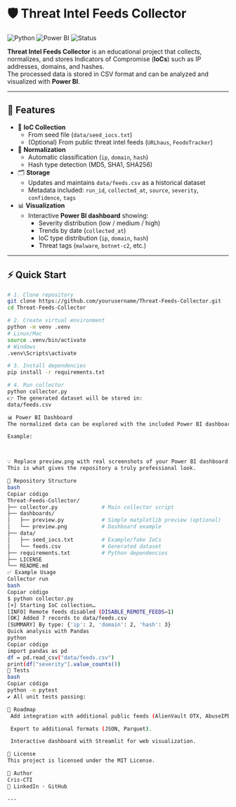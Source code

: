 # 🛡️ Threat Intel Feeds Collector

![Python](https://img.shields.io/badge/python-3.9%2B-blue?logo=python)
![Power BI](https://img.shields.io/badge/Power%20BI-Dashboard-yellow?logo=powerbi)
![Status](https://img.shields.io/badge/status-active-success)

**Threat Intel Feeds Collector** is an educational project that collects, normalizes, and stores Indicators of Compromise (**IoCs**) such as IP addresses, domains, and hashes.  
The processed data is stored in CSV format and can be analyzed and visualized with **Power BI**.

---

## 📌 Features

- 🔎 **IoC Collection**
  - From seed file (`data/seed_iocs.txt`)
  - (Optional) From public threat intel feeds (`URLhaus`, `FeodoTracker`)
- 🧹 **Normalization**
  - Automatic classification (`ip`, `domain`, `hash`)
  - Hash type detection (MD5, SHA1, SHA256)
- 🗂️ **Storage**
  - Updates and maintains `data/feeds.csv` as a historical dataset
  - Metadata included: `run_id`, `collected_at`, `source`, `severity`, `confidence`, `tags`
- 📊 **Visualization**
  - Interactive **Power BI dashboard** showing:
    - Severity distribution (low / medium / high)
    - Trends by date (`collected_at`)
    - IoC type distribution (`ip`, `domain`, `hash`)
    - Threat tags (`malware`, `botnet-c2`, etc.)

---

## ⚡ Quick Start

```bash
# 1. Clone repository
git clone https://github.com/yourusername/Threat-Feeds-Collector.git
cd Threat-Feeds-Collector

# 2. Create virtual environment
python -m venv .venv
# Linux/Mac
source .venv/bin/activate
# Windows
.venv\Scripts\activate

# 3. Install dependencies
pip install -r requirements.txt

# 4. Run collector
python collector.py
👉 The generated dataset will be stored in:
data/feeds.csv

📊 Power BI Dashboard
The normalized data can be explored with the included Power BI dashboard located in the dashboards/ folder.

Example:



💡 Replace preview.png with real screenshots of your Power BI dashboard (e.g. dashboard1.png, dashboard2.png).
This is what gives the repository a truly professional look.

📂 Repository Structure
bash
Copiar código
Threat-Feeds-Collector/
├── collector.py              # Main collector script
├── dashboards/
│   ├── preview.py            # Simple matplotlib preview (optional)
│   └── preview.png           # Dashboard example
├── data/
│   ├── seed_iocs.txt         # Example/fake IoCs
│   └── feeds.csv             # Generated dataset
├── requirements.txt          # Python dependencies
├── LICENSE
└── README.md
✅ Example Usage
Collector run
bash
Copiar código
$ python collector.py
[+] Starting IoC collection…
[INFO] Remote feeds disabled (DISABLE_REMOTE_FEEDS=1)
[OK] Added 7 records to data/feeds.csv
[SUMMARY] By type: {'ip': 2, 'domain': 2, 'hash': 3}
Quick analysis with Pandas
python
Copiar código
import pandas as pd
df = pd.read_csv("data/feeds.csv")
print(df["severity"].value_counts())
🧪 Tests
bash
Copiar código
python -m pytest
✔️ All unit tests passing:

🚀 Roadmap
 Add integration with additional public feeds (AlienVault OTX, AbuseIPDB).

 Export to additional formats (JSON, Parquet).

 Interactive dashboard with Streamlit for web visualization.

📜 License
This project is licensed under the MIT License.

👤 Author
Cris-CTI
🔗 LinkedIn · GitHub

---
